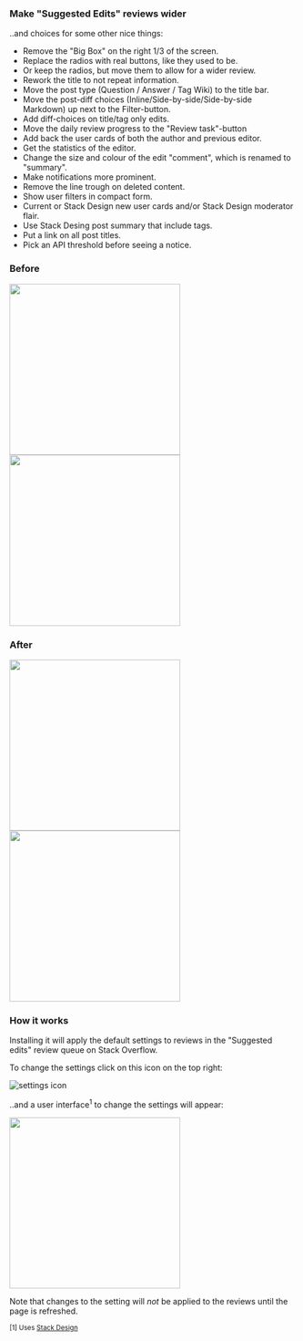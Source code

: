 ### Make "Suggested Edits" reviews wider
..and choices for some other nice things:

- Remove the "Big Box" on the right 1/3 of the screen.
- Replace the radios with real buttons, like they used to be.
- Or keep the radios, but move them to allow for a wider review.
- Rework the title to not repeat information.
- Move the post type (Question / Answer / Tag Wiki) to the title bar.
- Move the post-diff choices (Inline/Side-by-side/Side-by-side Markdown) up next to the Filter-button.
- Add diff-choices on title/tag only edits.
- Move the daily review progress to the "Review task"-button
- Add back the user cards of both the author and previous editor.
- Get the statistics of the editor.
- Change the size and colour of the edit "comment", which is renamed to "summary".
- Make notifications more prominent.
- Remove the line trough on deleted content.
- Show user filters in compact form.
- Current or Stack Design new user cards and/or Stack Design moderator flair.
- Use Stack Desing post summary that include tags.
- Put a link on all post titles.
- Pick an API threshold before seeing a notice.



### Before
<img src="https://i.stack.imgur.com/BTa7G.png" width="300"> <img src="https://i.stack.imgur.com/VOj7O.png" width="300">

### After
<img src="https://i.stack.imgur.com/BPRch.png" width="300"> <img src="https://i.stack.imgur.com/h8QOJ.png" width="300">


### How it works

Installing it will apply the default settings to reviews in the "Suggested edits" review queue on Stack Overflow.

To change the settings click on this icon on the top right:

![settings icon](https://i.stack.imgur.com/uXCbS.png)

..and a user interface<sup>1</sup> to change the settings will appear:

<img src="https://i.stack.imgur.com/AtvCw.png" width="300">

Note that changes to the setting will *not* be applied to the reviews until the page is refreshed.

<sub>[1] Uses [Stack Design](https://stackoverflow.design/)</sub>